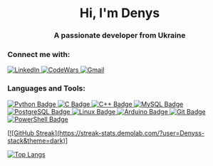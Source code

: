 <h1 align="center">Hi, I'm Denys</h1>
<h3 align="center">A passionate developer from Ukraine</h3>

<!--
**Denyss-stack/Denyss-stack** is a ✨ _special_ ✨ repository because its `README.md` (this file) appears on your GitHub profile.
- 🌱 I’m currently learning **Python, DRF**

Here are some ideas to get you started:
- 📫 How to reach me **denyssenchuk2005@gmail.com**

- 🔭 I’m currently working on ...
- 🌱 I’m currently learning ...
- 👯 I’m looking to collaborate on ...
- 🤔 I’m looking for help with ...
- 💬 Ask me about ...
- 📫 How to reach me: ...
- 😄 Pronouns: ...
- ⚡ Fun fact: ...
-->
<h3>Connect me with: </h3>
<a href="https://www.linkedin.com/in/denys-senchuk-137201273/">
  <img src="https://img.shields.io/badge/LinkedIn-0077B5?style=for-the-badge&logo=linkedin&logoColor=white" alt="LinkedIn" />
</a>
<a href="https://www.codewars.com/users/pepepopo_popopepe">
  <img src="https://img.shields.io/badge/Codewars-B1361E?style=for-the-badge&logo=Codewars&logoColor=white" alt="CodeWars" />
</a>
<a href="mailto:your.email@example.com">
  <img src="https://img.shields.io/badge/Gmail-D14836?style=for-the-badge&logo=gmail&logoColor=white" alt="Gmail" />
</a>
<h3 align="left">Languages and Tools:</h3>
<a href="https://www.python.org/">
  <img src="https://img.shields.io/badge/Python-FFD43B?style=for-the-badge&logo=python&logoColor=blue" alt="Python Badge" />
</a>
<a href="https://en.wikipedia.org/wiki/C_(programming_language)">
  <img src="https://img.shields.io/badge/C-00599C?style=for-the-badge&logo=c&logoColor=white" alt="C Badge" />
</a>
<a href="https://en.wikipedia.org/wiki/C%2B%2B">
  <img src="https://img.shields.io/badge/C%2B%2B-00599C?style=for-the-badge&logo=c%2B%2B&logoColor=white" alt="C++ Badge" />
</a>
<a href="https://www.mysql.com/">
  <img src="https://img.shields.io/badge/MySQL-005C84?style=for-the-badge&logo=mysql&logoColor=white" alt="MySQL Badge" />
</a>
<a href="https://www.postgresql.org/">
  <img src="https://img.shields.io/badge/PostgreSQL-316192?style=for-the-badge&logo=postgresql&logoColor=white" alt="PostgreSQL Badge" />
</a>
<a href="https://www.linux.org/">
  <img src="https://img.shields.io/badge/Linux-FCC624?style=for-the-badge&logo=linux&logoColor=black" alt="Linux Badge" />
</a>
<a href="https://www.arduino.cc/">
  <img src="https://img.shields.io/badge/Arduino-00979D?style=for-the-badge&logo=Arduino&logoColor=white" alt="Arduino Badge" />
</a>
<a href="https://git-scm.com/">
  <img src="https://img.shields.io/badge/GIT-E44C30?style=for-the-badge&logo=git&logoColor=white" alt="Git Badge" />
</a>
<a href="https://docs.microsoft.com/en-us/powershell/">
  <img src="https://img.shields.io/badge/powershell-5391FE?style=for-the-badge&logo=powershell&logoColor=white" alt="PowerShell Badge" />
</a>



<p>[<a href="https://git.io/streak-stats">![GitHub Streak](https://streak-stats.demolab.com/?user=Denyss-stack&theme=dark)</a>]</p>

<a href="https://github-readme-stats.vercel.app/api/top-langs/?username=Denyss-stack&layout=compact&langs_count=10">
  <img src="https://github-readme-stats.vercel.app/api/top-langs/?username=Denyss-stack&layout=compact&langs_count=10" alt="Top Langs">
</a>



